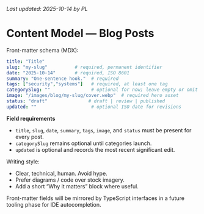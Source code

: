 _Last updated: 2025-10-14 by PL_

# Content Model — Blog Posts

Front-matter schema (MDX):

```yaml
title: "Title"
slug: "my-slug"          # required, permanent identifier
date: "2025-10-14"       # required, ISO 8601
summary: "One-sentence hook."  # required
tags: ["security","systems"]   # required, at least one tag
categorySlug: ""               # optional for now; leave empty or omit
image: "/images/blog/my-slug/cover.webp"  # required hero asset
status: "draft"               # draft | review | published
updated: ""                    # optional ISO date for revisions
```

**Field requirements**

- `title`, `slug`, `date`, `summary`, `tags`, `image`, and `status` must be present for every post.
- `categorySlug` remains optional until categories launch.
- `updated` is optional and records the most recent significant edit.

Writing style:

- Clear, technical, human. Avoid hype.
- Prefer diagrams / code over stock imagery.
- Add a short “Why it matters” block where useful.

Front-matter fields will be mirrored by TypeScript interfaces in a future tooling phase for IDE autocompletion.
